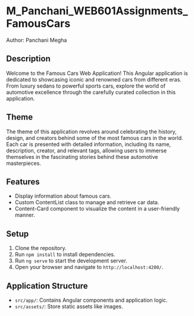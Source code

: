 # M_Panchani_WEB601Assignments_FamousCars


Author: Panchani Megha

## Description

Welcome to the Famous Cars Web Application! This Angular application is dedicated to showcasing iconic and renowned cars from different eras. From luxury sedans to powerful sports cars, explore the world of automotive excellence through the carefully curated collection in this application.

## Theme

The theme of this application revolves around celebrating the history, design, and creators behind some of the most famous cars in the world. Each car is presented with detailed information, including its name, description, creator, and relevant tags, allowing users to immerse themselves in the fascinating stories behind these automotive masterpieces.

## Features

- Display information about famous cars.
- Custom ContentList class to manage and retrieve car data.
- Content-Card component to visualize the content in a user-friendly manner.

## Setup

1. Clone the repository.
2. Run `npm install` to install dependencies.
3. Run `ng serve` to start the development server.
4. Open your browser and navigate to `http://localhost:4200/`.

## Application Structure

- `src/app/`: Contains Angular components and application logic.
- `src/assets/`: Store static assets like images.

